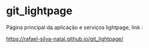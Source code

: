 # git_lightpage

Página principal da aplicação e serviços lightpage, link :

https://rafael-silva-natal.github.io/git_lightpage/
